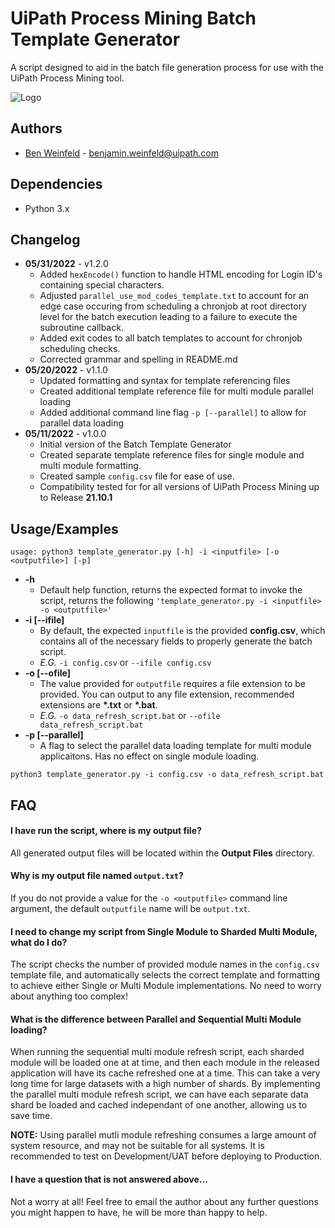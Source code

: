 
# UiPath Process Mining Batch Template Generator

A script designed to aid in the batch file generation process for use with the UiPath Process Mining tool.

![Logo](https://files.readme.io/e04f75c-small-ui_path_Logo_PREF_rgb_Orange_digital_309x110.png)
## Authors

- [Ben Weinfeld](https://www.github.com/sudonotpseudoUiPath) - <benjamin.weinfeld@uipath.com>
## Dependencies
- Python 3.x
## Changelog
- **05/31/2022** - v1.2.0
  - Added `hexEncode()` function to handle HTML encoding for Login ID's containing special characters.
  - Adjusted `parallel_use_mod_codes_template.txt` to account for an edge case occuring from scheduling a chronjob at root directory level for the batch execution leading to a failure to execute the subroutine callback.
  - Added exit codes to all batch templates to account for chronjob scheduling checks.
  - Corrected grammar and spelling in README.md
- **05/20/2022** - v1.1.0
  - Updated formatting and syntax for template referencing files
  - Created additional template reference file for multi module parallel loading
  - Added additional command line flag `-p [--parallel]` to allow for parallel data loading
- **05/11/2022** - v1.0.0
  - Initial version of the Batch Template Generator
  - Created separate template reference files for single module and multi module formatting.
  - Created sample `config.csv` file for ease of use.
  - Compatibility tested for for all versions of UiPath Process Mining up to Release **21.10.1**
## Usage/Examples

```
usage: python3 template_generator.py [-h] -i <inputfile> [-o <outputfile>] [-p]
```
- **-h**
  - Default help function, returns the expected format to invoke the script, returns the following `'template_generator.py -i <inputfile> -o <outputfile>'`
- **-i [--ifile] <inputfile>** 
  - By default, the expected `inputfile` is the provided **config.csv**, which contains all of the necessary fields to properly generate the batch script.
  - _E.G._ `-i config.csv` or `--ifile config.csv`
- **-o [--ofile] <outputfile>**
  - The value provided for `outputfile` requires a file extension to be provided.  You can output to any file extension, recommended extensions are __*.txt__ or __*.bat__.
  - _E.G._ `-o data_refresh_script.bat` or `--ofile data_refresh_script.bat`
- **-p [--parallel]**
  - A flag to select the parallel data loading template for multi module applicaitons.  Has no effect on single module loading.

```python3 template_generator.py -i config.csv -o data_refresh_script.bat```
## FAQ

#### I have run the script, where is my output file?

All generated output files will be located within the **Output Files** directory.

#### Why is my output file named `output.txt`?

If you do not provide a value for the `-o <outputfile>` command line argument, the default `outputfile` name will be `output.txt`.

#### I need to change my script from Single Module to Sharded Multi Module, what do I do?

The script checks the number of provided module names in the `config.csv` template file, and automatically selects the correct template and formatting to achieve either Single or Multi Module implementations.  No need to worry about anything too complex!

#### What is the difference between Parallel and Sequential Multi Module loading?

When running the sequential multi module refresh script, each sharded module will be loaded one at at time, and then each module in the released application will have its cache refreshed one at a time.  This can take a very long time for large datasets with a high number of shards.  By implementing the parallel multi module refresh script, we can have each separate data shard be loaded and cached independant of one another, allowing us to save time.

**NOTE:** Using parallel mutli module refreshing consumes a large amount of system resource, and may not be suitable for all systems.  It is recommended to test on Development/UAT before deploying to Production.

#### I have a question that is not answered above...

Not a worry at all!  Feel free to email the author about any further questions you might happen to have, he will be more than happy to help.